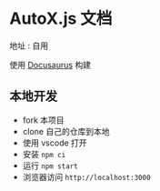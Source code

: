 # AutoX.js 文档

地址 : 自用

使用 [Docusaurus](https://docusaurus.io/) 构建

## 本地开发

- fork 本项目
- clone 自己的仓库到本地
- 使用 vscode 打开
- 安装 `npm ci`
- 运行 `npm start`
- 浏览器访问 `http://localhost:3000`
